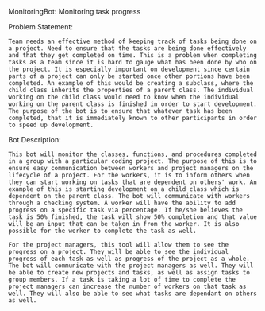 MonitoringBot: Monitoring task progress

Problem Statement:

    Team needs an effective method of keeping track of tasks being done on a project. Need to ensure that the tasks are being done effectively and that they get completed on time. This is a problem when completing tasks as a team since it is hard to gauge what has been done by who on the project. It is especially important on development since certain parts of a project can only be started once other portions have been completed. An example of this would be creating a subclass, where the child class inherits the properties of a parent class. The individual working on the child class would need to know when the individual working on the parent class is finished in order to start development. The purpose of the bot is to ensure that whatever task has been completed, that it is immediately known to other participants in order to speed up development. 

Bot Description:

    This bot will monitor the classes, functions, and procedures completed in a group with a particular coding project. The purpose of this is to ensure easy communication between workers and project managers on the lifecycle of a project. For the workers, it is to inform others when they can start working on tasks that are dependent on others' work. An example of this is starting development on a child class which is dependent on the parent class. The bot will communicate with workers through a checking system. A worker will have the ability to add progress on a specific task via percentage. If he/she believes the task is 50% finished, the task will show 50% completion and that value will be an input that can be taken in from the worker. It is also possible for the worker to complete the task as well. 

    For the project managers, this tool will allow them to see the progress on a project. They will be able to see the individual progress of each task as well as progress of the project as a whole. The bot will communicate with the project managers as well. They will be able to create new projects and tasks, as well as assign tasks to group members. If a task is taking a lot of time to complete the project managers can increase the number of workers on that task as well. They will also be able to see what tasks are dependant on others as well. 
